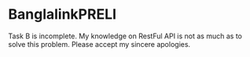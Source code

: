 # BanglalinkPRELI
Task B is incomplete. My knowledge on RestFul API is not as much as to solve this problem. 
Please accept my sincere apologies.
